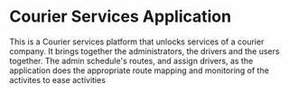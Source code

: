 # Courier Services Application

This is a Courier services platform that unlocks services of a courier 
company.
It brings together the administrators, the drivers and the users together.
The admin schedule's routes, and assign drivers, as the application does the appropriate route mapping and monitoring of the activites 
to ease activities
